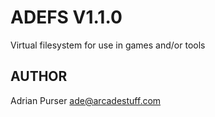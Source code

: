ADEFS V1.1.0
=============

Virtual filesystem for use in games and/or tools

AUTHOR
------

Adrian Purser <ade@arcadestuff.com>


